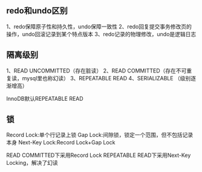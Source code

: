## redo和undo区别
1、redo保障原子性和持久性，undo保障一致性
2、redo回复提交事务修改页的操作，undo回滚记录到某个特点版本
3、redo记录的物理修改，undo是逻辑日志
## 隔离级别
1、READ UNCOMMITTED（存在脏读）
2、READ COMMITTED（存在不可重复读，mysql里也称幻读）
3、REPEATABLE READ
4、SERIALIZABLE
（级别逐渐增高）

InnoDB默认REPEATABLE READ

## 锁
Record Lock:单个行记录上锁
Gap Lock:间隙锁，锁定一个范围，但不包括记录本身
Next-Key Lock:Record Lock+Gap Lock


READ COMMITTED下采用Record Lock
REPEATABLE READ下采用Next-Key Locking，解决了幻读

